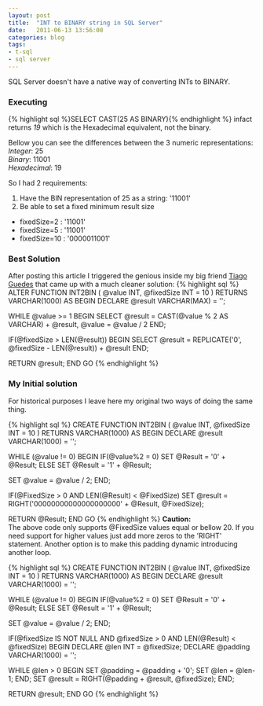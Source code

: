 ```yaml
---
layout: post
title:  "INT to BINARY string in SQL Server"
date:   2011-06-13 13:56:00
categories: blog
tags:
- t-sql
- sql server
---
```


SQL Server doesn't have a native way of converting INTs to BINARY.

### Executing
{% highlight sql %}SELECT CAST(25 AS BINARY){% endhighlight %}
infact returns *19* which is the Hexadecimal equivalent, not the binary.

Bellow you can see the differences between the 3 numeric representations:  
*Integer*: 25  
*Binary*: 11001  
*Hexadecimal*: 19  

So I had 2 requirements:

1. Have the BIN representation of 25 as a string: '11001'
2. Be able to set a fixed minimum result size
  * fixedSize=2 : '11001'
  * fixedSize=5 : '11001'
  * fixedSize=10 : '0000011001'

### Best Solution
After posting this article I triggered the genious inside my big friend [Tiago Guedes](http://www.facebook.com/tiagofilipeguedes) that came up with a much cleaner solution:
{% highlight sql %}
ALTER FUNCTION INT2BIN
(
 @value INT,
 @fixedSize INT = 10
)
RETURNS VARCHAR(1000)
AS
BEGIN
 DECLARE @result VARCHAR(MAX) = '';

 WHILE @value >= 1
 BEGIN
 SELECT @result = CAST(@value % 2 AS VARCHAR) + @result, @value = @value / 2
 END;

 IF(@fixedSize > LEN(@result))
 BEGIN
 SELECT @result = REPLICATE('0', @fixedSize - LEN(@result)) + @result
 END;

 RETURN @result;
END
GO
{% endhighlight %}

### My Initial solution
For historical purposes I leave here my original two ways of doing the same thing.

{% highlight sql %}
CREATE FUNCTION INT2BIN
(
 @value INT,
 @fixedSize INT = 10
)
RETURNS VARCHAR(1000)
AS
BEGIN
 DECLARE @result VARCHAR(1000) = '';

 WHILE (@value != 0)
 BEGIN
  IF(@value%2 = 0) 
   SET @Result = '0' + @Result;
  ELSE
   SET @Result = '1' + @Result;
   
  SET @value = @value / 2;
 END;

 IF(@FixedSize > 0 AND LEN(@Result) < @FixedSize)
  SET @result = RIGHT('00000000000000000000' + @Result, @FixedSize);

 RETURN @Result;
END
GO
{% endhighlight %}
**Caution:**  
The above code only supports @FixedSize values equal or bellow 20.
If you need support for higher values just add more zeros to the 'RIGHT' statement.
Another option is to make this padding dynamic introducing another loop.

{% highlight sql %}
CREATE FUNCTION INT2BIN
(
 @value INT,
 @fixedSize INT = 10
)
RETURNS VARCHAR(1000)
AS
BEGIN
 DECLARE @result VARCHAR(1000) = '';

 WHILE (@value != 0)
 BEGIN
  IF(@value%2 = 0) 
   SET @Result = '0' + @Result;
  ELSE
   SET @Result = '1' + @Result;
   
  SET @value = @value / 2;
 END;

 IF(@fixedSize IS NOT NULL AND @fixedSize > 0 AND LEN(@Result) < @fixedSize)
 BEGIN
  DECLARE @len INT = @fixedSize;
  DECLARE @padding VARCHAR(1000) = '';
 
  WHILE @len > 0
  BEGIN
   SET @padding = @padding + '0';
   SET @len = @len-1;
  END; 
  SET @result = RIGHT(@padding + @result, @fixedSize);
 END;
 
 RETURN @result;
END
GO
{% endhighlight %}